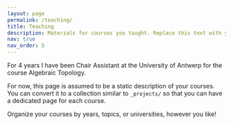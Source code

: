 ```yaml
---
layout: page
permalink: /teaching/
title: Teaching
description: Materials for courses you taught. Replace this text with your description.
nav: true
nav_order: 5
---
```


For 4 years I have been Chair Assistant at the University of Antwerp for the course Algebraic Topology.

For now, this page is assumed to be a static description of your courses. You can convert it to a collection similar to `_projects/` so that you can have a dedicated page for each course.

Organize your courses by years, topics, or universities, however you like!
